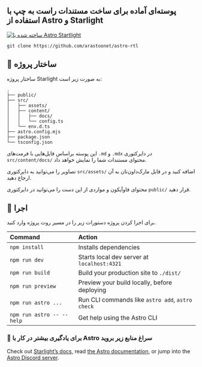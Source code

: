 ## پوسته‌ای آماده برای ساخت مستندات راست به چپ با استفاده از Astro و Starlight
[![ساخته شده با Astro Startlight](https://astro.badg.es/v2/built-with-starlight/tiny.svg)](https://starlight.astro.build)

```
git clone https://github.com/arastoonet/astro-rtl
```

## 🚀 ساختار پروژه

ساختار پروژه Starlight به صورت زیر است: 

```
.
├── public/
├── src/
│   ├── assets/
│   ├── content/
│   │   ├── docs/
│   │   └── config.ts
│   └── env.d.ts
├── astro.config.mjs
├── package.json
└── tsconfig.json
```

این پوسته براساس فایل‌هایی با فرمت‌های  `.md` و `.mdx` در دایرکتوری `src/content/docs/` محتوای مستندات شما را نمایش خواهد داد. 

تصاویر را می‌توانید به دایرکتوری `src/assets/` اضافه کنید و در فایل مارک‌داون‌تان به آن ارجاع دهید. 

محتوای فاو‌آیکون و مواردی از این دست را می‌توانید در دایرکتوری `public/` قرار دهید.

## 🧞 اجرا

برای اجرا کردن پروژه دستورات زیر را در مسیر روت پروژه وارد کنید.

| Command                   | Action                                           |
| :------------------------ | :----------------------------------------------- |
| `npm install`             | Installs dependencies                            |
| `npm run dev`             | Starts local dev server at `localhost:4321`      |
| `npm run build`           | Build your production site to `./dist/`          |
| `npm run preview`         | Preview your build locally, before deploying     |
| `npm run astro ...`       | Run CLI commands like `astro add`, `astro check` |
| `npm run astro -- --help` | Get help using the Astro CLI                     |

### 👀 برای یادگیری بیشتر در کار با Astro سراغ منابع زیر بروید

Check out [Starlight’s docs](https://starlight.astro.build/), read [the Astro documentation](https://docs.astro.build), or jump into the [Astro Discord server](https://astro.build/chat).
